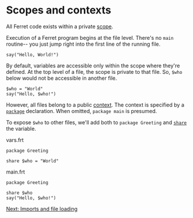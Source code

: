 # Scopes and contexts

All Ferret code exists within a private [scope](../Scopes.md).

Execution of a Ferret program begins at the file level. There's
no `main` routine-- you just jump right into the first line of
the running file.

    say("Hello, World!")

By default, variables are accessible only within the scope where
they're defined. At the top level of a file, the scope is private
to that file. So, `$who` below would not be accessible in another
file.

    $who = "World"
    say("Hello, $who!")

However, all files belong to a public [context](../Scopes.md#context).
The context is specified by a [`package`](../Keywords.md#package)
declaration. When omitted, `package main` is presumed.

To expose `$who` to other files, we'll add both to `package Greeting`
and [`share`](../Keywords.md#share) the variable.

vars.frt

    package Greeting

    share $who = "World"

main.frt

    package Greeting

    share $who
    say("Hello, $who!")

[Next: Imports and file loading](3-importing-loading.md)